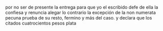 por no ser de presente la entrega para que yo el escribido defe
de ella la confiesa y renuncia alegar lo contrario la excepción
de la non numerata pecuna prueba de su resto, fermino y
más del caso. y declara que los citados cuatrocientos pesos plata
